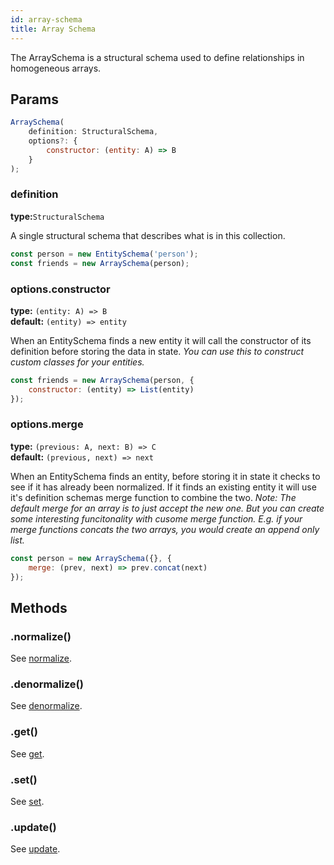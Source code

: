 ```yaml
---
id: array-schema
title: Array Schema
---
```


The ArraySchema is a structural schema used to define relationships in homogeneous arrays.

## Params

```js
ArraySchema(
    definition: StructuralSchema,
    options?: {
        constructor: (entity: A) => B
    }
);
```

### definition 
**type:**`StructuralSchema`  

A single structural schema that describes what is in this collection.

```js
const person = new EntitySchema('person');
const friends = new ArraySchema(person);
```

### options.constructor 
**type:** `(entity: A) => B`  
**default:** `(entity) => entity`

When an EntitySchema finds a new entity it will call the constructor of its definition before
storing the data in state. _You can use this to construct custom classes for your entities._

```js
const friends = new ArraySchema(person, {
    constructor: (entity) => List(entity)
});
```

### options.merge 
**type:** `(previous: A, next: B) => C`  
**default:** `(previous, next) => next`

When an EntitySchema finds an entity, before storing it in state it checks to see if it has already
been normalized. If it finds an existing entity it will use it's definition schemas merge function 
to combine the two. _Note: The default merge for an array is to just accept the new one. But you can
create some interesting funcitonality with cusome merge function. E.g. if your merge functions concats
the two arrays, you would create an append only list._

```js
const person = new ArraySchema({}, {
    merge: (prev, next) => prev.concat(next)
});
```


## Methods

### .normalize()
See [normalize](./all-schemas#normalize).

### .denormalize()
See [denormalize](./all-schemas#denormalize).

### .get()
See [get](./all-schemas#get).

### .set()
See [set].

### .update()
See [update](./all-schemas#update).


[set]: ./all-schemas#set

